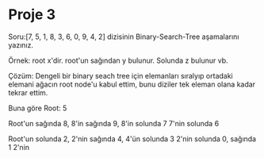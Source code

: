 # Proje 3

Soru:[7, 5, 1, 8, 3, 6, 0, 9, 4, 2] dizisinin Binary-Search-Tree aşamalarını yazınız.

Örnek: root x'dir. root'un sağından y bulunur. Solunda z bulunur vb.

Çözüm: Dengeli bir binary seach tree için elemanları sıralyıp ortadaki elemani ağacın root node'u kabul ettim, 
bunu diziler tek eleman olana kadar tekrar ettim. 

Buna göre
Root: 5

Root'un sağında 8, 
8'in sağında 9, 
8'in solunda 7
7'nin solunda 6

Root'un solunda 2, 
2'nin sağında 4, 4'ün solunda 3
2'nin solunda 0, sağında 1
2'nin 
